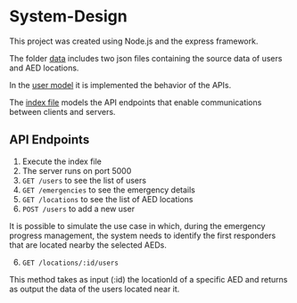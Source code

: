 # System-Design

This project was created using Node.js and the express framework.

The folder [data](data) includes two json files containing the source data of users and AED locations.

In the [user model](models/users.js) it is implemented the behavior of the APIs.

The [index file](index.js) models the API endpoints that enable communications between clients and servers.

## API Endpoints

1. Execute the index file
2. The server runs on port 5000
3. `GET /users` to see the list of users
4. `GET /emergencies` to see the emergency details
4. `GET /locations` to see the list of AED locations
5. `POST /users` to add a new user

It is possible to simulate the use case in which, during the emergency progress management, the system needs to identify the first responders that are located nearby the selected AEDs. 

6. `GET /locations/:id/users`

This method takes as input (:id) the locationId of a specific AED and returns as output the data of the users located near it.

